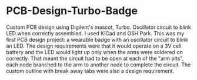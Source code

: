 # PCB-Design-Turbo-Badge
Custom PCB design using Digilent's mascot, Turbo. Oscillator circuit to blink LED when correctly assembled. I used KiCad and OSH Park.
This was my first PCB design project: a wearable badge with an oscillator circuit to blink an LED. 
The design requirements were that it would operate on a 3V cell battery and the LED would light up only when the arms were soldered on correctly. That meant the circuit had to be open at each of the "arm pits", each node branched to the arm to another node to complete the circuit. The custom outline with break away tabs were also a design requirement. 
